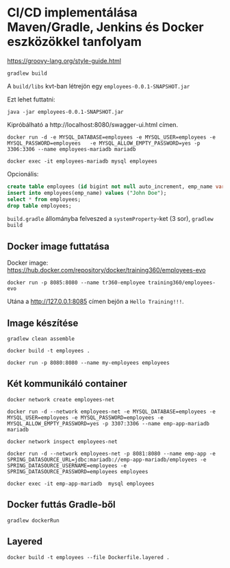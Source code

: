 # CI/CD implementálása Maven/Gradle, Jenkins és Docker eszközökkel tanfolyam

https://groovy-lang.org/style-guide.html

```shell
gradlew build
```

A `build/libs` kvt-ban létrejön egy `employees-0.0.1-SNAPSHOT.jar`

Ezt lehet futtatni:

```shell
java -jar employees-0.0.1-SNAPSHOT.jar
```

Kipróbálható a http://localhost:8080/swagger-ui.html címen.

```shell
docker run -d -e MYSQL_DATABASE=employees -e MYSQL_USER=employees -e MYSQL_PASSWORD=employees   -e MYSQL_ALLOW_EMPTY_PASSWORD=yes -p 3306:3306 --name employees-mariadb mariadb
```

```shell
docker exec -it employees-mariadb mysql employees
```

Opcionális:

```sql
create table employees (id bigint not null auto_increment, emp_name varchar(255), primary key (id));
insert into employees(emp_name) values ("John Doe");
select * from employees;
drop table employees;
```

`build.gradle` állományba felveszed a `systemProperty`-ket (3 sor), `gradlew build`

## Docker image futtatása

Docker image: https://hub.docker.com/repository/docker/training360/employees-evo

```shell
docker run -p 8085:8080 --name tr360-employee training360/employees-evo
```

Utána a http://127.0.0.1:8085 címen bejön a `Hello Training!!!`.

## Image készítése

```shell
gradlew clean assemble

docker build -t employees .

docker run -p 8080:8080 --name my-employees employees
```

## Két kommunikáló container

```shell
docker network create employees-net

docker run -d --network employees-net -e MYSQL_DATABASE=employees -e MYSQL_USER=employees -e MYSQL_PASSWORD=employees -e MYSQL_ALLOW_EMPTY_PASSWORD=yes -p 3307:3306 --name emp-app-mariadb mariadb

docker network inspect employees-net

docker run -d --network employees-net -p 8081:8080 --name emp-app -e SPRING_DATASOURCE_URL=jdbc:mariadb://emp-app-mariadb/employees -e SPRING_DATASOURCE_USERNAME=employees -e SPRING_DATASOURCE_PASSWORD=employees employees

docker exec -it emp-app-mariadb  mysql employees
```

## Docker futtás Gradle-ből

```shell
gradlew dockerRun
```

## Layered

```shell
docker build -t employees --file Dockerfile.layered .
```
